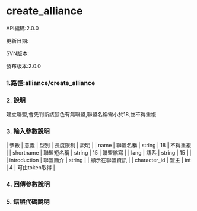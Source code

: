 # create_alliance
API編碼:2.0.0

> 

更新日期:

> 

SVN版本:

> 

發布版本:2.0.0
### 1.路徑:alliance/create_alliance

### 2. 說明

建立聯盟,會先判斷該腳色有無聯盟,聯盟名稱需小於18,並不得重複

### 3. 輸入參數說明


| 參數 | 意義 | 型別 | 長度限制 | 說明 |
| name | 聯盟名稱 | string | 18 | 不得重複 |
| shortname | 聯盟短名稱 | string | 15 | 聯盟縮寫 |
| lang | 語系 | string | 15 |  |
| introduction | 聯盟簡介 | string |  | 顯示在聯盟資訊 |
| character_id | 盟主 | int | 4 | 可由token取得 |

### 4. 回傳參數說明

### 5. 錯誤代碼說明





>

